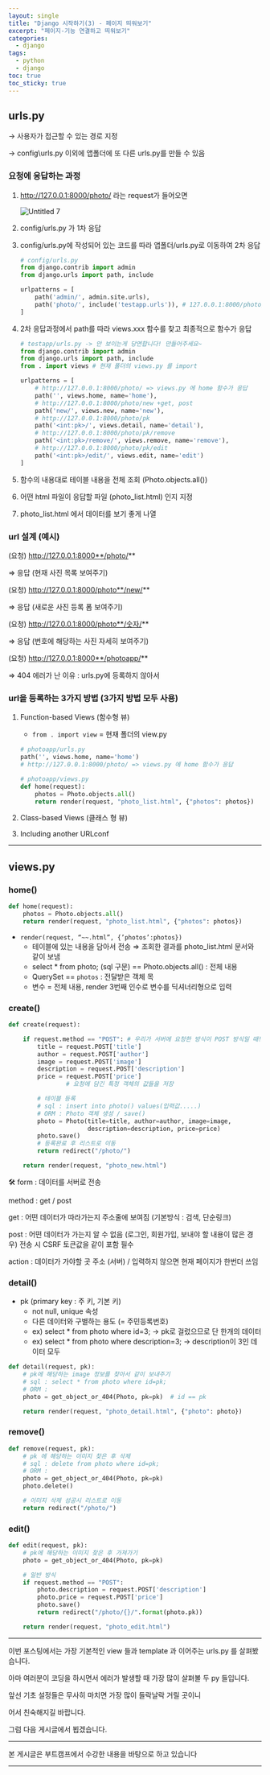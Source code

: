 ```yaml
---
layout: single
title: "Django 시작하기(3) - 페이지 띄워보기"
excerpt: "페이지-기능 연결하고 띄워보기"
categories:
  - django
tags:
  - python
  - django
toc: true
toc_sticky: true
---
```


## urls.py

→ 사용자가 접근할 수 있는 경로 지정

→ config\urls.py 이외에 앱폴더에 또 다른 urls.py를 만들 수 있음

### 요청에 응답하는 과정

1. http://127.0.0.1:8000/photo/ 라는 request가 들어오면

   ![Untitled 7](https://user-images.githubusercontent.com/115909999/219252837-513fd799-4f56-41d3-971e-ecadcf541f18.png)

2. config/urls.py 가 1차 응답
3. config/urls.py에 작성되어 있는 코드를 따라 앱폴더/urls.py로 이동하여 2차 응답

   ```python
   # config/urls.py
   from django.contrib import admin
   from django.urls import path, include

   urlpatterns = [
       path('admin/', admin.site.urls),
       path('photo/', include('testapp.urls')), # 127.0.0.1:8000/photo/ 면 testapp 앱의 urls.py 로 가라!
   ]
   ```

4. 2차 응답과정에서 path를 따라 views.xxx 함수를 찾고 최종적으로 함수가 응답

   ```python
   # testapp/urls.py -> 안 보이는게 당연합니다! 만들어주세요~
   from django.contrib import admin
   from django.urls import path, include
   from . import views # 현재 폴더의 views.py 를 import

   urlpatterns = [
       # http://127.0.0.1:8000/photo/ => views.py 에 home 함수가 응답
       path('', views.home, name='home'),
       # http://127.0.0.1:8000/photo/new +get, post
       path('new/', views.new, name='new'),
       # http://127.0.0.1:8000/photo/pk
       path('<int:pk>/', views.detail, name='detail'),
       # http://127.0.0.1:8000/photo/pk/remove
       path('<int:pk>/remove/', views.remove, name='remove'),
       # http://127.0.0.1:8000/photo/pk/edit
       path('<int:pk>/edit/', views.edit, name='edit')
   ]
   ```

5. 함수의 내용대로 테이블 내용을 전체 조회 (Photo.objects.all())
6. 어떤 html 파일이 응답할 파일 (photo_list.html) 인지 지정
7. photo_list.html 에서 데이터를 보기 좋게 나열

### url 설계 (예시)

(요청) http://127.0.0.1:8000**/photo/**

⇒ 응답 (현재 사진 목록 보여주기)

(요청) http://127.0.0.1:8000/photo**/new/**

⇒ 응답 (새로운 사진 등록 폼 보여주기)

(요청) http://127.0.0.1:8000/photo**/숫자/**

⇒ 응답 (번호에 해당하는 사진 자세히 보여주기)

(요청) http://127.0.0.1:8000**/photoapp/**

⇒ 404 에러가 난 이유 : urls.py에 등록하지 않아서

### url을 등록하는 3가지 방법 (3가지 방법 모두 사용)

1. Function-based Views (함수형 뷰)

   - `from . import view` = 현재 폴더의 view.py

   ```python
   # photoapp/urls.py
   path('', views.home, name='home')
   # http://127.0.0.1:8000/photo/ => views.py 에 home 함수가 응답
   ```

   ```python
   # photoapp/views.py
   def home(request):
       photos = Photo.objects.all()
       return render(request, "photo_list.html", {"photos": photos})
   ```

2. Class-based Views (클래스 형 뷰)
3. Including another URLconf

---

## views.py

### home()

```python
def home(request):
    photos = Photo.objects.all()
    return render(request, "photo_list.html", {"photos": photos})
```

- `render(request, “~~.html”, {’photos’:photos})`
  - 테이블에 있는 내용을 담아서 전송 ⇒ 조회한 결과를 photo_list.html 문서와 같이 보냄
  - select \* from photo; (sql 구문) == Photo.objects.all() : 전체 내용
  - QuerySet == `photos` : 전달받은 객체 목
  - 변수 = 전체 내용, render 3번째 인수로 변수를 딕셔너리형으로 입력

### create()

```python
def create(request):

    if request.method == "POST": # 우리가 서버에 요청한 방식이 POST 방식일 때!
        title = request.POST['title']
        author = request.POST['author']
        image = request.POST['image']
        description = request.POST['description']
        price = request.POST['price']
				# 요청에 담긴 특정 객체의 값들을 저장

        # 테이블 등록
        # sql : insert into photo() values(입력값.....)
        # ORM : Photo 객체 생성 / save()
        photo = Photo(title=title, author=author, image=image,
                      description=description, price=price)
        photo.save()
        # 등록완료 후 리스트로 이동
        return redirect("/photo/")

    return render(request, "photo_new.html")
```

🛠️ form : 데이터를 서버로 전송

method : get / post

get : 어떤 데이터가 따라가는지 주소줄에 보여짐 (기본방식 : 검색, 단순링크)

post : 어떤 데이터가 가는지 알 수 없음 (로그인, 회원가입, 보내야 할 내용이 많은 경우)
전송 시 CSRF 토큰값을 같이 포함 필수

action : 데이터가 가야할 곳 주소 (서버) / 입력하지 않으면 현재 페이지가 한번더 쓰임

### detail()

- pk (primary key : 주 키, 기본 키)
  - not null, unique 속성
  - 다른 데이터와 구별하는 용도 (= 주민등록번호)
  - ex) select \* from photo where id=3; → pk로 걸렀으므로 단 한개의 데이터
  - ex) select \* from photo where description=3; → description이 3인 데이터 모두

```python
def detail(request, pk):
    # pk에 해당하는 image 정보를 찾아서 같이 보내주기
    # sql : select * from photo where id=pk;
    # ORM :
    photo = get_object_or_404(Photo, pk=pk)  # id == pk

    return render(request, "photo_detail.html", {"photo": photo})
```

### remove()

```python
def remove(request, pk):
    # pk 에 해당하는 이미지 찾은 후 삭제
    # sql : delete from photo where id=pk;
    # ORM :
    photo = get_object_or_404(Photo, pk=pk)
    photo.delete()

    # 이미지 삭제 성공시 리스트로 이동
    return redirect("/photo/")
```

### edit()

```python
def edit(request, pk):
    # pk에 해당하는 이미지 찾은 후 가져가기
    photo = get_object_or_404(Photo, pk=pk)

    # 일반 방식
    if request.method == "POST":
        photo.description = request.POST['description']
        photo.price = request.POST['price']
        photo.save()
        return redirect("/photo/{}/".format(photo.pk))

    return render(request, "photo_edit.html")
```

---

이번 포스팅에서는 가장 기본적인 view 들과 template 과 이어주는 urls.py 를 살펴봤습니다.

아마 여러분이 코딩을 하시면서 에러가 발생할 때 가장 많이 살펴볼 두 py 들입니다.

앞선 기초 설정들은 무사히 마치면 가장 많이 들락날락 거릴 곳이니

어서 친숙해지길 바랍니다.

그럼 다음 게시글에서 뵙겠습니다.

---

본 게시글은 부트캠프에서 수강한 내용을 바탕으로 하고 있습니다

---
